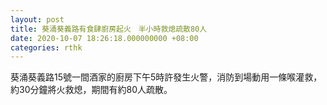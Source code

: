 ```yaml
---
layout: post
title: 葵涌葵義路有食肆廚房起火　半小時救熄疏散80人
date: 2020-10-07 18:26:18.000000000 +08:00
categories: rthk
---
```


葵涌葵義路15號一間酒家的廚房下午5時許發生火警，消防到場動用一條喉灌救，約30分鐘將火救熄，期間有約80人疏散。
